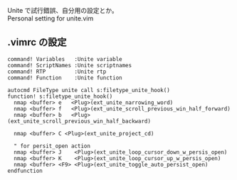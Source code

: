 Unite で試行錯誤、自分用の設定とか。  
Personal setting for unite.vim


## .vimrc の設定

    command! Variables   :Unite variable
    command! ScriptNames :Unite scriptnames
    command! RTP         :Unite rtp
    command! Function    :Unite function

    autocmd FileType unite call s:filetype_unite_hook()
    function! s:filetype_unite_hook()
      nmap <buffer> e   <Plug>(ext_unite_narrowing_word)
      nmap <buffer> f   <Plug>(ext_unite_scroll_previous_win_half_forward)
      nmap <buffer> b   <Plug>(ext_unite_scroll_previous_win_half_backward)

      nmap <buffer> C <Plug>(ext_unite_project_cd)

      " for persit_open action
      nmap <buffer> J    <Plug>(ext_unite_loop_cursor_down_w_persis_open)
      nmap <buffer> K    <Plug>(ext_unite_loop_cursor_up_w_persis_open)
      nmap <buffer> <F9> <Plug>(ext_unite_toggle_auto_persist_open)
    endfunction
